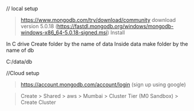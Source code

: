 // local setup
> https://www.mongodb.com/try/download/community
> download version 5.0.18
(https://fastdl.mongodb.org/windows/mongodb-windows-x86_64-5.0.18-signed.msi)
> Install

In C drive
Create folder by the name of data
Inside data make folder by the name of db

C:/data/db


//Cloud setup
> https://account.mongodb.com/account/login 
(sign up using google)

> Create
    > Shared
        > aws
            > Mumbai
                > Cluster Tier (M0 Sandbox)
                    > Create Cluster